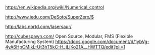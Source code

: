 https://en.wikipedia.org/wiki/Numerical_control


http://www.iedu.com/DeSoto/SuperZero/$

http://labs.nortd.com/lasersaur/

http://cubespawn.com/   Open Source, Modular, FMS (Flexible Manufacturing System)
https://docs.google.com/document/d/1ybVg-4yA6HpCMIkL-Ut3hT5kC-H_jLjKo21A__HWTTQ/edit?pli=1
